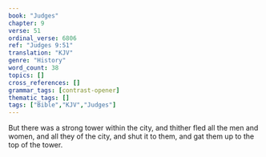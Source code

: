 ```yaml
---
book: "Judges"
chapter: 9
verse: 51
ordinal_verse: 6806
ref: "Judges 9:51"
translation: "KJV"
genre: "History"
word_count: 38
topics: []
cross_references: []
grammar_tags: [contrast-opener]
thematic_tags: []
tags: ["Bible","KJV","Judges"]
---
```

But there was a strong tower within the city, and thither fled all the men and women, and all they of the city, and shut it to them, and gat them up to the top of the tower.
